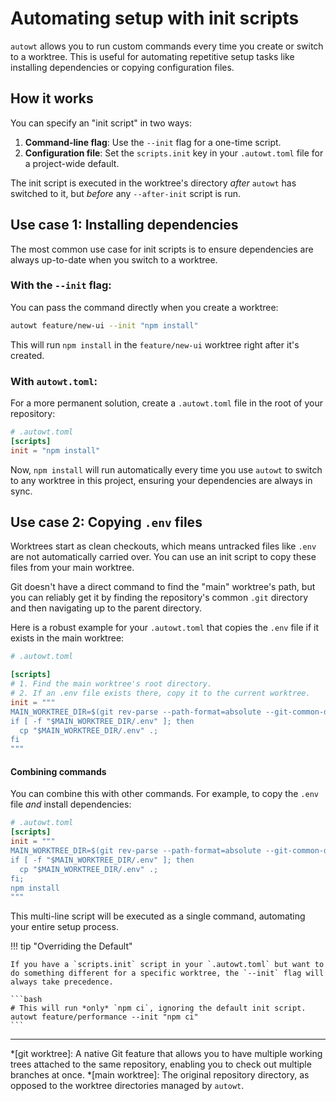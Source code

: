 # Automating setup with init scripts

`autowt` allows you to run custom commands every time you create or switch to a worktree. This is useful for automating repetitive setup tasks like installing dependencies or copying configuration files.

## How it works

You can specify an "init script" in two ways:

1.  **Command-line flag**: Use the `--init` flag for a one-time script.
2.  **Configuration file**: Set the `scripts.init` key in your `.autowt.toml` file for a project-wide default.

The init script is executed in the worktree's directory *after* `autowt` has switched to it, but *before* any `--after-init` script is run.

## Use case 1: Installing dependencies

The most common use case for init scripts is to ensure dependencies are always up-to-date when you switch to a worktree.

### With the `--init` flag:

You can pass the command directly when you create a worktree:

```bash
autowt feature/new-ui --init "npm install"
```

This will run `npm install` in the `feature/new-ui` worktree right after it's created.

### With `autowt.toml`:

For a more permanent solution, create a `.autowt.toml` file in the root of your repository:

```toml
# .autowt.toml
[scripts]
init = "npm install"
```

Now, `npm install` will run automatically every time you use `autowt` to switch to any worktree in this project, ensuring your dependencies are always in sync.

## Use case 2: Copying `.env` files

Worktrees start as clean checkouts, which means untracked files like `.env` are not automatically carried over. You can use an init script to copy these files from your main worktree.

Git doesn't have a direct command to find the "main" worktree's path, but you can reliably get it by finding the repository's common `.git` directory and then navigating up to the parent directory.

Here is a robust example for your `.autowt.toml` that copies the `.env` file if it exists in the main worktree:

```toml
# .autowt.toml

[scripts]
# 1. Find the main worktree's root directory.
# 2. If an .env file exists there, copy it to the current worktree.
init = """
MAIN_WORKTREE_DIR=$(git rev-parse --path-format=absolute --git-common-dir)/..;
if [ -f "$MAIN_WORKTREE_DIR/.env" ]; then
  cp "$MAIN_WORKTREE_DIR/.env" .;
fi
"""
```

#### Combining commands

You can combine this with other commands. For example, to copy the `.env` file *and* install dependencies:

```toml
# .autowt.toml
[scripts]
init = """
MAIN_WORKTREE_DIR=$(git rev-parse --path-format=absolute --git-common-dir)/..;
if [ -f "$MAIN_WORKTREE_DIR/.env" ]; then
  cp "$MAIN_WORKTREE_DIR/.env" .;
fi;
npm install
"""
```

This multi-line script will be executed as a single command, automating your entire setup process.

!!! tip "Overriding the Default"

    If you have a `scripts.init` script in your `.autowt.toml` but want to do something different for a specific worktree, the `--init` flag will always take precedence.

    ```bash
    # This will run *only* `npm ci`, ignoring the default init script.
    autowt feature/performance --init "npm ci"
    ```

---
*[git worktree]: A native Git feature that allows you to have multiple working trees attached to the same repository, enabling you to check out multiple branches at once.
*[main worktree]: The original repository directory, as opposed to the worktree directories managed by `autowt`.